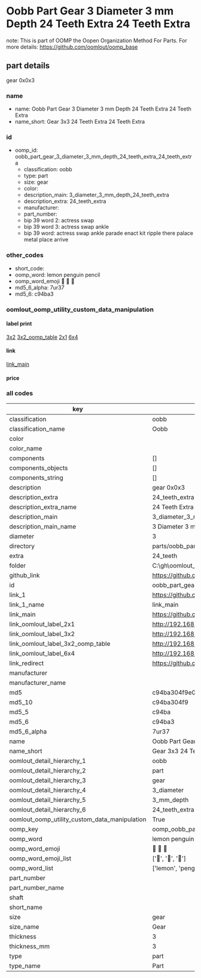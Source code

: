 # Oobb Part Gear 3 Diameter 3 mm Depth 24 Teeth Extra 24 Teeth Extra  

note: This is part of OOMP the Oopen Organization Method For Parts. For more details: https://github.com/oomlout/oomp_base

##  part details
  



gear 0x0x3



### name
* name: Oobb Part Gear 3 Diameter 3 mm Depth 24 Teeth Extra 24 Teeth Extra
* name_short: Gear 3x3 24 Teeth Extra 24 Teeth Extra
### id
* oomp_id: oobb_part_gear_3_diameter_3_mm_depth_24_teeth_extra_24_teeth_extra
  * classification: oobb
  * type: part
  * size: gear
  * color: 
  * description_main: 3_diameter_3_mm_depth_24_teeth_extra
  * description_extra: 24_teeth_extra
  * manufacturer: 
  * part_number: 
  * bip 39 word 2: actress swap
  * bip 39 word 3: actress swap ankle
  * bip 39 word: actress swap ankle parade enact kit ripple there palace metal place arrive

### other_codes
* short_code: 
* oomp_word: lemon penguin pencil
* oomp_word_emoji :lemon: :penguin: :pencil:
* md5_6_alpha: 7ur37
* md5_6: c94ba3






### oomlout_oomp_utility_custom_data_manipulation
#### label print
[3x2](http://192.168.1.245:1112/?label=oomp%207ur37)
[3x2_oomp_table](http://192.168.1.108:1112/?label=oomp%207ur37)
[2x1](http://192.168.1.242:1112/?label=oomp%207ur37)
[6x4](http://192.168.1.55:1112/?label=oomp%207ur37)    

#### link

[link_main](https://github.com/oomlout/oomlout_oobb_version_4_generated_parts/tree/main/navigation_oomp/oobb/part/gear/3_diameter_3_mm_depth_24_teeth_extra/24_teeth_extra/part)                              

#### price







### all codes 
| key | value |  
| --- | --- |  
| classification | oobb |  
| classification_name | Oobb |  
| color |  |  
| color_name |  |  
| components | [] |  
| components_objects | [] |  
| components_string | [] |  
| description | gear 0x0x3 |  
| description_extra | 24_teeth_extra |  
| description_extra_name | 24 Teeth Extra |  
| description_main | 3_diameter_3_mm_depth_24_teeth_extra |  
| description_main_name | 3 Diameter 3 mm Depth 24 Teeth Extra |  
| diameter | 3 |  
| directory | parts/oobb_part_gear_3_diameter_3_mm_depth_24_teeth_extra_24_teeth_extra |  
| extra | 24_teeth |  
| folder | C:\gh\oomlout_oobb_version_4_generated_parts\parts\oobb_part_gear_3_diameter_3_mm_depth_24_teeth_extra_24_teeth_extra |  
| github_link | https://github.com/oomlout/oomlout_oomp_part_src/tree/main/parts/oobb_part_gear_3_diameter_3_mm_depth_24_teeth_extra_24_teeth_extra |  
| id | oobb_part_gear_3_diameter_3_mm_depth_24_teeth_extra_24_teeth_extra |  
| link_1 | https://github.com/oomlout/oomlout_oobb_version_4_generated_parts/tree/main/navigation_oomp/oobb/part/gear/3_diameter_3_mm_depth_24_teeth_extra/24_teeth_extra/part |  
| link_1_name | link_main |  
| link_main | https://github.com/oomlout/oomlout_oobb_version_4_generated_parts/tree/main/navigation_oomp/oobb/part/gear/3_diameter_3_mm_depth_24_teeth_extra/24_teeth_extra/part |  
| link_oomlout_label_2x1 | http://192.168.1.242:1112/?label=oomp%207ur37 |  
| link_oomlout_label_3x2 | http://192.168.1.245:1112/?label=oomp%207ur37 |  
| link_oomlout_label_3x2_oomp_table | http://192.168.1.108:1112/?label=oomp%207ur37 |  
| link_oomlout_label_6x4 | http://192.168.1.55:1112/?label=oomp%207ur37 |  
| link_redirect | https://github.com/oomlout/oomlout_oobb_version_4_generated_parts/tree/main/parts/oobb_gear_03_03_ex_24_teeth |  
| manufacturer |  |  
| manufacturer_name |  |  
| md5 | c94ba304f9e07749eba4ba001276d016 |  
| md5_10 | c94ba304f9 |  
| md5_5 | c94ba |  
| md5_6 | c94ba3 |  
| md5_6_alpha | 7ur37 |  
| name | Oobb Part Gear 3 Diameter 3 mm Depth 24 Teeth Extra 24 Teeth Extra |  
| name_short | Gear 3x3 24 Teeth Extra 24 Teeth Extra |  
| oomlout_detail_hierarchy_1 | oobb |  
| oomlout_detail_hierarchy_2 | part |  
| oomlout_detail_hierarchy_3 | gear |  
| oomlout_detail_hierarchy_4 | 3_diameter |  
| oomlout_detail_hierarchy_5 | 3_mm_depth |  
| oomlout_detail_hierarchy_6 | 24_teeth_extra |  
| oomlout_oomp_utility_custom_data_manipulation | True |  
| oomp_key | oomp_oobb_part_gear_3_diameter_3_mm_depth_24_teeth_extra_24_teeth_extra |  
| oomp_word | lemon penguin pencil |  
| oomp_word_emoji | :lemon: :penguin: :pencil: |  
| oomp_word_emoji_list | [':lemon:', ':penguin:', ':pencil:'] |  
| oomp_word_list | ['lemon', 'penguin', 'pencil'] |  
| part_number |  |  
| part_number_name |  |  
| shaft |  |  
| short_name |  |  
| size | gear |  
| size_name | Gear |  
| thickness | 3 |  
| thickness_mm | 3 |  
| type | part |  
| type_name | Part |  
